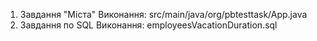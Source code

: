 1. Завдання "Міста"
Виконання: src/main/java/org/pbtesttask/App.java
2. Завдання по SQL
Виконання: employeesVacationDuration.sql